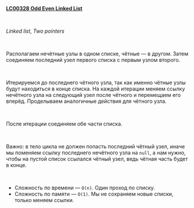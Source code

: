 <p>
<b>
<a href="https://leetcode.com/problems/odd-even-linked-list/">
LC00328 Odd Even Linked List
</a>
</b>
</p>
​
<p>
<i>Linked list</i>, <i>Two pointers</i>
</p>
​
<p>
Располагаем нечётные узлы в одном списке, чётные — в другом.
Затем соединяем последний узел первого списка с первым узлом второго.
</p>
​
​
<p>
Итерируемся до последнего чётного узла,
так как именно чётные узлы будут находиться в конце списка.
На каждой итерации меняем ссылку нечётного узла на следующий узел после чётного и перемещаем его вперёд.
Проделываем аналогичные действия для чётного узла.
</p>
​
<p>
После итерации соединяем обе части списка.
</p>
​
<p>
Важно: в тело цикла не должен попасть последний чётный узел, иначе мы поменяем ссылку последнего нечётного узла на <code>null</code>, а нам нужно, чтобы на пустой список ссылался чётный узел, ведь чётная часть будет в конце.
</p>
​
<ul>
<li>Сложность по времени — <code>O(n)</code>. Один проход по списку.</li>
<li>Сложность по памяти — <code>О(1)</code>. Мы не сохраняем новые списки, только меняем ссылки.</li>
</ul>
​
​